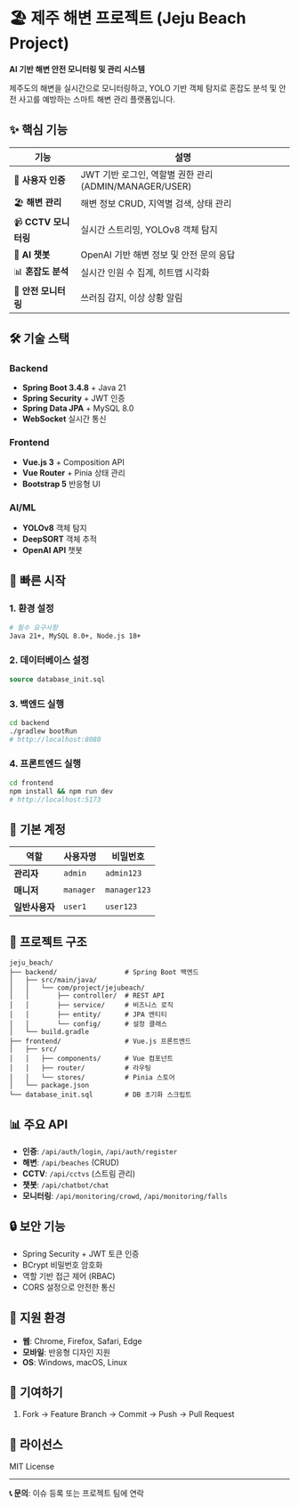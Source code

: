 # 🏖️ 제주 해변 프로젝트 (Jeju Beach Project)

**AI 기반 해변 안전 모니터링 및 관리 시스템**

제주도의 해변을 실시간으로 모니터링하고, YOLO 기반 객체 탐지로 혼잡도 분석 및 안전 사고를 예방하는 스마트 해변 관리 플랫폼입니다.

## ✨ 핵심 기능

| 기능 | 설명 |
|------|------|
| 🔐 **사용자 인증** | JWT 기반 로그인, 역할별 권한 관리 (ADMIN/MANAGER/USER) |
| 🏖️ **해변 관리** | 해변 정보 CRUD, 지역별 검색, 상태 관리 |
| 📹 **CCTV 모니터링** | 실시간 스트리밍, YOLOv8 객체 탐지 |
| 🤖 **AI 챗봇** | OpenAI 기반 해변 정보 및 안전 문의 응답 |
| 📊 **혼잡도 분석** | 실시간 인원 수 집계, 히트맵 시각화 |
| 🚨 **안전 모니터링** | 쓰러짐 감지, 이상 상황 알림 |

## 🛠️ 기술 스택

### Backend
- **Spring Boot 3.4.8** + Java 21
- **Spring Security** + JWT 인증
- **Spring Data JPA** + MySQL 8.0
- **WebSocket** 실시간 통신

### Frontend  
- **Vue.js 3** + Composition API
- **Vue Router** + Pinia 상태 관리
- **Bootstrap 5** 반응형 UI

### AI/ML
- **YOLOv8** 객체 탐지
- **DeepSORT** 객체 추적
- **OpenAI API** 챗봇

## 🚀 빠른 시작

### 1. 환경 설정
```bash
# 필수 요구사항
Java 21+, MySQL 8.0+, Node.js 18+
```

### 2. 데이터베이스 설정
```sql
source database_init.sql
```

### 3. 백엔드 실행
```bash
cd backend
./gradlew bootRun
# http://localhost:8080
```

### 4. 프론트엔드 실행
```bash
cd frontend
npm install && npm run dev
# http://localhost:5173
```

## 🔑 기본 계정

| 역할 | 사용자명 | 비밀번호 |
|------|----------|----------|
| **관리자** | `admin` | `admin123` |
| **매니저** | `manager` | `manager123` |
| **일반사용자** | `user1` | `user123` |

## 📁 프로젝트 구조

```
jeju_beach/
├── backend/                 # Spring Boot 백엔드
│   ├── src/main/java/
│   │   └── com/project/jejubeach/
│   │       ├── controller/  # REST API
│   │       ├── service/     # 비즈니스 로직
│   │       ├── entity/      # JPA 엔티티
│   │       └── config/      # 설정 클래스
│   └── build.gradle
├── frontend/                # Vue.js 프론트엔드
│   ├── src/
│   │   ├── components/      # Vue 컴포넌트
│   │   ├── router/          # 라우팅
│   │   └── stores/          # Pinia 스토어
│   └── package.json
└── database_init.sql        # DB 초기화 스크립트
```

## 📊 주요 API

- **인증**: `/api/auth/login`, `/api/auth/register`
- **해변**: `/api/beaches` (CRUD)
- **CCTV**: `/api/cctvs` (스트림 관리)
- **챗봇**: `/api/chatbot/chat`
- **모니터링**: `/api/monitoring/crowd`, `/api/monitoring/falls`

## 🔒 보안 기능

- Spring Security + JWT 토큰 인증
- BCrypt 비밀번호 암호화
- 역할 기반 접근 제어 (RBAC)
- CORS 설정으로 안전한 통신

## 📱 지원 환경

- **웹**: Chrome, Firefox, Safari, Edge
- **모바일**: 반응형 디자인 지원
- **OS**: Windows, macOS, Linux

## 🤝 기여하기

1. Fork → Feature Branch → Commit → Push → Pull Request

## 📄 라이선스

MIT License

---

**📞 문의**: 이슈 등록 또는 프로젝트 팀에 연락

